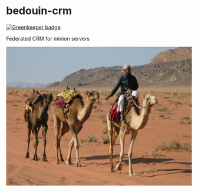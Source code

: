 # bedouin-crm

[![Greenkeeper badge](https://badges.greenkeeper.io/michielbdejong/bedouin-crm.svg)](https://greenkeeper.io/)

Federated CRM for minion servers

![bedouin](./img/ATBbedouin-6.jpg)
